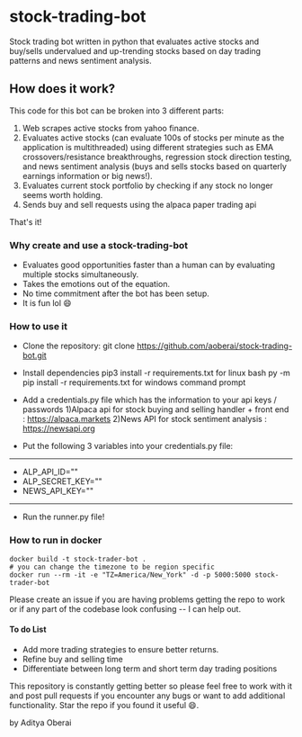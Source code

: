 # stock-trading-bot

Stock trading bot written in python that evaluates active stocks and buy/sells undervalued and up-trending stocks based on day trading patterns and news sentiment analysis.

## How does it work?

This code for this bot can be broken into 3 different parts:

1. Web scrapes active stocks from yahoo finance.
2. Evaluates active stocks (can evaluate 100s of stocks per minute as the application is multithreaded) using different strategies such as EMA crossovers/resistance breakthroughs, regression stock direction testing, and news sentiment analysis (buys and sells stocks based on quarterly earnings information or big news!).
3. Evaluates current stock portfolio by checking if any stock no longer seems worth holding.
4. Sends buy and sell requests using the alpaca paper trading api

That's it!

### Why create and use a stock-trading-bot

- Evaluates good opportunities faster than a human can by evaluating multiple stocks simultaneously.
- Takes the emotions out of the equation.
- No time commitment after the bot has been setup.
- It is fun lol :smile:

### How to use it

- Clone the repository: git clone https://github.com/aoberai/stock-trading-bot.git
- Install dependencies
  pip3 install -r requirements.txt for linux bash
  py -m pip install -r requirements.txt for windows command prompt
- Add a credentials.py file which has the information to your api keys / passwords
  1)Alpaca api for stock buying and selling handler + front end : https://alpaca.markets
  2)News API for stock sentiment analysis : https://newsapi.org

- Put the following 3 variables into your credentials.py file:

---

- ALP_API_ID=""
- ALP_SECRET_KEY=""
- NEWS_API_KEY=""

---

- Run the runner.py file!

### How to run in docker

```
docker build -t stock-trader-bot .
# you can change the timezone to be region specific
docker run --rm -it -e "TZ=America/New_York" -d -p 5000:5000 stock-trader-bot
```

Please create an issue if you are having problems getting the repo to work or if any part of the codebase look confusing -- I can help out.

#### To do List

- Add more trading strategies to ensure better returns.
- Refine buy and selling time
- Differentiate between long term and short term day trading positions

This repository is constantly getting better so please feel free to work with it and post pull requests if you encounter any bugs or want to add additional functionality. Star the repo if you found it useful :smile:.

by Aditya Oberai
